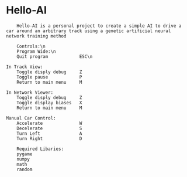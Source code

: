 # Hello-AI

        Hello-AI is a personal project to create a simple AI to drive a car around an arbitrary track using a genetic artificial neural network training method

        Controls:\n
        Program Wide:\n
        Quit program            ESC\n

    In Track View:
        Toggle disply debug     Z
        Toggle pause            P
        Return to main menu     M

    In Network Viewer:
        Toggle disply debug     Z
        Toggle display biases   X
        Return to main menu     M

    Manual Car Control:
        Accelerate              W
        Decelerate              S
        Turn Left               A
        Turn Right              D

        Required Libaries:
        pygame
        numpy
        math
        random
